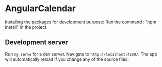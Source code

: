 

# AngularCalendar

Installing the packages for development purpose:
Run the command : "npm install" in the project.

## Development server

Run `ng serve` for a dev server. Navigate to `http://localhost:4200/`. The app will automatically reload if you change any of the source files.

